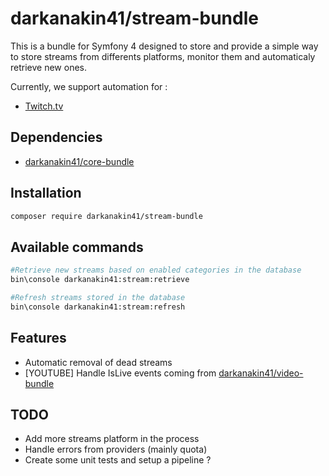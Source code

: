 # darkanakin41/stream-bundle
This is a bundle for Symfony 4 designed to store and provide a simple way to store streams from differents platforms, monitor them and automaticaly retrieve new ones.

Currently, we support automation for : 
* [Twitch.tv](https://www.twitch.tv)

## Dependencies

* [darkanakin41/core-bundle](https://github.com/darkanakin41/core-bundle)

## Installation

```bash
composer require darkanakin41/stream-bundle
```

## Available commands

```bash
#Retrieve new streams based on enabled categories in the database
bin\console darkanakin41:stream:retrieve 

#Refresh streams stored in the database
bin\console darkanakin41:stream:refresh 
```

## Features 
* Automatic removal of dead streams
* [YOUTUBE] Handle IsLive events coming from [darkanakin41/video-bundle](https://github.com/darkanakin41/video-bundle)

## TODO 
* Add more streams platform in the process
* Handle errors from providers (mainly quota)
* Create some unit tests and setup a pipeline ?
